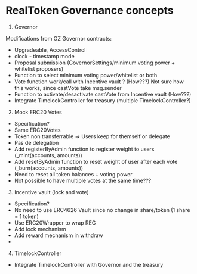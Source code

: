 # RealToken Governance concepts

1. Governor

Modifications from OZ Governor contracts:

- Upgradeable, AccessControl
- clock - timestamp mode
- Proposal submission (GovernorSettings/minimum voting power + whitelist proposers)
- Function to select minimum voting power/whitelist or both
- Vote function work/call with Incentive vault ? (How???) Not sure how this works, since castVote take msg.sender
- Function to activate/desactivate castVote from Incentive vault (How???)
- Integrate TimelockController for treasury (multiple TimelockController?)

2. Mock ERC20 Votes

- Specification?
- Same ERC20Votes
- Token non transferrable => Users keep for themself or delegate
- Pas de delegation
- Add registerByAdmin function to register weight to users (\_mint(accounts, amounts))
- Add resetByAdmin function to reset weight of user after each vote (\_burn(accounts, amounts))
- Need to reset all token balances + voting power
- Not possible to have multiple votes at the same time???

3. Incentive vault (lock and vote)

- Specification?
- No need to use ERC4626 Vault since no change in share/token (1 share = 1 token)
- Use ERC20Wrapper to wrap REG
- Add lock mechanism
- Add reward mechanism in withdraw
-

4. TimelockController

- Integrate TimelockController with Governor and the treasury
